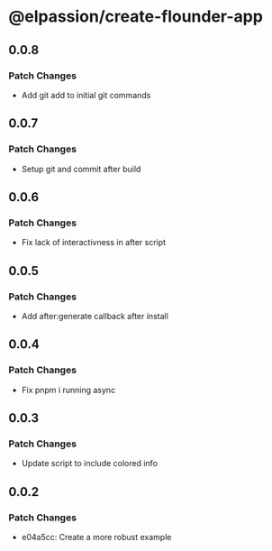 # @elpassion/create-flounder-app

## 0.0.8

### Patch Changes

- Add git add to initial git commands

## 0.0.7

### Patch Changes

- Setup git and commit after build

## 0.0.6

### Patch Changes

- Fix lack of interactivness in after script

## 0.0.5

### Patch Changes

- Add after:generate callback after install

## 0.0.4

### Patch Changes

- Fix pnpm i running async

## 0.0.3

### Patch Changes

- Update script to include colored info

## 0.0.2

### Patch Changes

- e04a5cc: Create a more robust example
